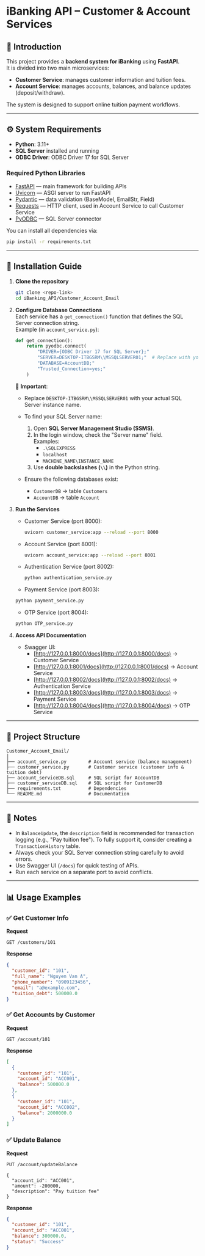 # iBanking API – Customer & Account Services

## 📌 Introduction

This project provides a **backend system for iBanking** using **FastAPI**.  
It is divided into two main microservices:

- **Customer Service**: manages customer information and tuition fees.
- **Account Service**: manages accounts, balances, and balance updates (deposit/withdraw).

The system is designed to support online tuition payment workflows.

---

## ⚙️ System Requirements

- **Python**: 3.11+
- **SQL Server** installed and running
- **ODBC Driver**: ODBC Driver 17 for SQL Server

### Required Python Libraries

- [FastAPI](https://fastapi.tiangolo.com/) — main framework for building APIs
- [Uvicorn](https://www.uvicorn.org/) — ASGI server to run FastAPI
- [Pydantic](https://docs.pydantic.dev/) — data validation (BaseModel, EmailStr, Field)
- [Requests](https://docs.python-requests.org/) — HTTP client, used in Account Service to call Customer Service
- [PyODBC](https://github.com/mkleehammer/pyodbc) — SQL Server connector

You can install all dependencies via:

```bash
pip install -r requirements.txt
```

---

## 🚀 Installation Guide

1. **Clone the repository**

   ```bash
   git clone <repo-link>
   cd iBanking_API/Customer_Account_Email
   ```

2. **Configure Database Connections**  
   Each service has a `get_connection()` function that defines the SQL Server connection string.  
   Example (in `account_service.py`):

   ```python
   def get_connection():
       return pyodbc.connect(
           "DRIVER={ODBC Driver 17 for SQL Server};"
           "SERVER=DESKTOP-ITBGSRM\\MSSQLSERVER01;"  # Replace with your actual SQL Server name
           "DATABASE=AccountDB;"
           "Trusted_Connection=yes;"
       )
   ```

   🔹 **Important**:

   - Replace `DESKTOP-ITBGSRM\\MSSQLSERVER01` with your actual SQL Server instance name.
   - To find your SQL Server name:

     1. Open **SQL Server Management Studio (SSMS)**.
     2. In the login window, check the "Server name" field.  
        Examples:
        - `.\SQLEXPRESS`
        - `localhost`
        - `MACHINE_NAME\INSTANCE_NAME`
     3. Use **double backslashes (`\\`)** in the Python string.

   - Ensure the following databases exist:
     - `CustomerDB` → table `Customers`
     - `AccountDB` → table `Account`

3. **Run the Services**

   - Customer Service (port 8000):
     ```bash
     uvicorn customer_service:app --reload --port 8000
     ```
   - Account Service (port 8001):
     ```bash
     uvicorn account_service:app --reload --port 8001
     ```
   - Authentication Service (port 8002):
     ```bash
     python authentication_service.py
     ```
   - Payment Service (port 8003):

   ```bash
   python payment_service.py
   ```

   - OTP Service (port 8004):

   ```bash
   python OTP_service.py
   ```

4. **Access API Documentation**
   - Swagger UI:
     - [http://127.0.0.1:8000/docs](http://127.0.0.1:8000/docs) → Customer Service
     - [http://127.0.0.1:8001/docs](http://127.0.0.1:8001/docs) → Account Service
     - [http://127.0.0.1:8002/docs](http://127.0.0.1:8002/docs) → Authentication Service
     - [http://127.0.0.1:8003/docs](http://127.0.0.1:8003/docs) → Payment Service
     - [http://127.0.0.1:8004/docs](http://127.0.0.1:8004/docs) → OTP Service

---

## 📂 Project Structure

```
Customer_Account_Email/
│
├── account_service.py        # Account service (balance management)
├── customer_service.py       # Customer service (customer info & tuition debt)
├── account_serviceDB.sql     # SQL script for AccountDB
├── customer_serviceDB.sql    # SQL script for CustomerDB
├── requirements.txt          # Dependencies
└── README.md                 # Documentation
```

---

## 📝 Notes

- In `BalanceUpdate`, the `description` field is recommended for transaction logging (e.g., "Pay tuition fee"). To fully support it, consider creating a `TransactionHistory` table.
- Always check your SQL Server connection string carefully to avoid errors.
- Use Swagger UI (`/docs`) for quick testing of APIs.
- Run each service on a separate port to avoid conflicts.

---

## 📊 Usage Examples

### ✅ Get Customer Info

**Request**

```http
GET /customers/101
```

**Response**

```json
{
  "customer_id": "101",
  "full_name": "Nguyen Van A",
  "phone_number": "0909123456",
  "email": "a@example.com",
  "tuition_debt": 500000.0
}
```

### ✅ Get Accounts by Customer

**Request**

```http
GET /account/101
```

**Response**

```json
[
  {
    "customer_id": "101",
    "account_id": "ACC001",
    "balance": 500000.0
  },
  {
    "customer_id": "101",
    "account_id": "ACC002",
    "balance": 2000000.0
  }
]
```

### ✅ Update Balance

**Request**

```http
PUT /account/updateBalance

{
  "account_id": "ACC001",
  "amount": -200000,
  "description": "Pay tuition fee"
}
```

**Response**

```json
{
  "customer_id": "101",
  "account_id": "ACC001",
  "balance": 300000.0,
  "status": "Success"
}
```
